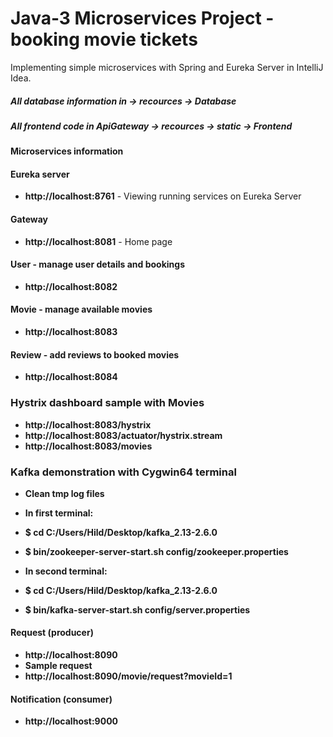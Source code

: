 # Java-3 Microservices Project - booking movie tickets
Implementing simple microservices with Spring and Eureka Server in IntelliJ Idea.

##### All database information in -> recources -> Database 
##### All frontend code in ApiGateway -> recources -> static -> Frontend
 
#### Microservices information 
 
#### Eureka server
- **http://localhost:8761** - Viewing running services on Eureka Server 
#### Gateway 
- **http://localhost:8081** - Home page
#### User - manage user details and bookings
- **http://localhost:8082**
#### Movie - manage available movies
- **http://localhost:8083**
#### Review - add reviews to booked movies
- **http://localhost:8084**


### Hystrix dashboard sample with Movies
- **http://localhost:8083/hystrix**
- **http://localhost:8083/actuator/hystrix.stream**
- **http://localhost:8083/movies**

### Kafka demonstration with Cygwin64 terminal
- **Clean tmp log files**

- **In first terminal:**
- **$ cd C:/Users/Hild/Desktop/kafka_2.13-2.6.0**
- **$ bin/zookeeper-server-start.sh config/zookeeper.properties**

- **In second terminal:**
- **$ cd C:/Users/Hild/Desktop/kafka_2.13-2.6.0**
- **$ bin/kafka-server-start.sh config/server.properties**

#### Request (producer)
- **http://localhost:8090**
- **Sample request**
- **http://localhost:8090/movie/request?movieId=1**

#### Notification (consumer)
- **http://localhost:9000**


